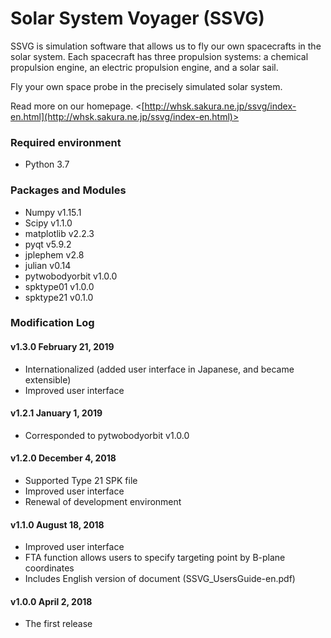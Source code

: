 # Solar System Voyager (SSVG)

SSVG is simulation software that allows us to fly our own spacecrafts in the solar system.  Each spacecraft has three propulsion systems: a chemical propulsion engine, an electric propulsion engine, and a solar sail.  

Fly your own space probe in the precisely simulated solar system.

Read more on our homepage. <[http://whsk.sakura.ne.jp/ssvg/index-en.html](http://whsk.sakura.ne.jp/ssvg/index-en.html)>

### Required environment
* Python 3.7

### Packages and Modules
* Numpy v1.15.1
* Scipy v1.1.0
* matplotlib v2.2.3
* pyqt v5.9.2
* jplephem v2.8
* julian v0.14
* pytwobodyorbit v1.0.0
* spktype01 v1.0.0
* spktype21 v0.1.0

### Modification Log
#### v1.3.0 February 21, 2019
* Internationalized (added user interface in Japanese, and became extensible)
* Improved user interface

#### v1.2.1 January 1, 2019
* Corresponded to pytwobodyorbit v1.0.0

#### v1.2.0 December 4, 2018
* Supported Type 21 SPK file
* Improved user interface
* Renewal of development environment

#### v1.1.0 August 18, 2018
* Improved user interface
* FTA function allows users to specify targeting point by B-plane coordinates
* Includes English version of document (SSVG_UsersGuide-en.pdf)

#### v1.0.0 April 2, 2018
* The first release
